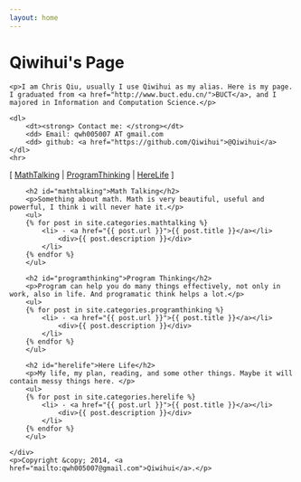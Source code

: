 ```yaml
---
layout: home
---
```


<div id="aboutme">
    <h1>Qiwihui's Page</h1>

    <p>I am Chris Qiu, usually I use Qiwihui as my alias. Here is my page. I graduated from <a href="http://www.buct.edu.cn/">BUCT</a>, and I majored in Information and Computation Science.</p>

    <dl>
        <dt><strong> Contact me: </strong></dt>
        <dd> Email: qwh005007 AT gmail.com
        <dd> github: <a href="https://github.com/Qiwihui">@Qiwihui</a>
    </dl>
    <hr>
</div>

<div id="blog">
    <div id="section">
        <p>
        [ <a href="/content/MathTalking">MathTalking</a> |
         <a href="/content/ProgramThinking">ProgramThinking</a> |
         <a href="/content/HereLife">HereLife</a> ]
        </p>

        <h2 id="mathtalking">Math Talking</h2>
        <p>Something about math. Math is very beautiful, useful and powerful, I think i will never hate it.</p>
        <ul>
        {% for post in site.categories.mathtalking %}
            <li> - <a href="{{ post.url }}">{{ post.title }}</a></li>
                <div>{{ post.description }}</div>
            </li>
        {% endfor %}
        </ul>

        <h2 id="programthinking">Program Thinking</h2>
        <p>Program can help you do many things effectively, not only in work, also in life. And programatic think helps a lot.</p>
        <ul>
        {% for post in site.categories.programthinking %}
            <li> - <a href="{{ post.url }}">{{ post.title }}</a></li>
                <div>{{ post.description }}</div>
            </li>
        {% endfor %}
        </ul>

        <h2 id="herelife">Here Life</h2>
        <p>My life, my plan, reading, and some other things. Maybe it will contain messy things here. </p>
        <ul>
        {% for post in site.categories.herelife %}
            <li> - <a href="{{ post.url }}">{{ post.title }}</a></li>
                <div>{{ post.description }}</div>
            </li>
        {% endfor %}
        </ul>

    </div>
    <p>Copyright &copy; 2014, <a href="mailto:qwh005007@gmail.com">Qiwihui</a>.</p>
</div>